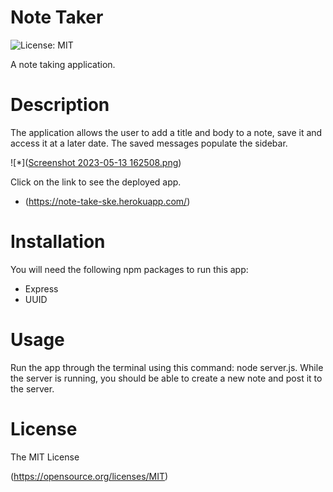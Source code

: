 # Note Taker 

 ![License: MIT](https://img.shields.io/badge/License-MIT-yellow.svg)

A note taking application.

# Description 

The application allows the user to add a title and body to a note, save it and access it at a later date. The saved messages populate the sidebar.

![*]([Screenshot 2023-05-13 162508.png](https://github.com/SK-Edwards/Note-Taker-Application/blob/main/images/Screenshot%202023-05-13%20162508.png?raw=true))

Click on the link to see the deployed app.

* (https://note-take-ske.herokuapp.com/)

# Installation

You will need the following npm packages to run this app:

* Express
* UUID


# Usage

Run the app through the terminal using this command: node server.js. While the server is running, you should be able to create a new note and post it to the server.

# License 

 The MIT License
   
  (https://opensource.org/licenses/MIT)
  

